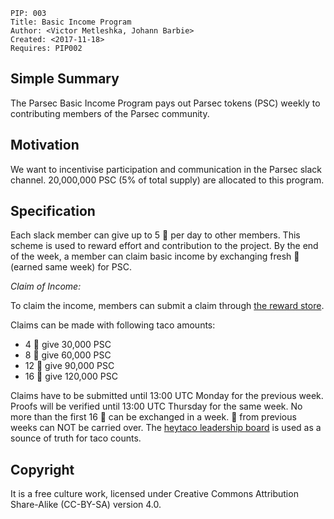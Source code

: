     PIP: 003
    Title: Basic Income Program
    Author: <Victor Metleshka, Johann Barbie>
    Created: <2017-11-18>
    Requires: PIP002


## Simple Summary
The Parsec Basic Income Program pays out Parsec tokens (PSC) weekly to contributing members of the Parsec community.

## Motivation
We want to incentivise participation and communication in the Parsec slack channel. 20,000,000 PSC (5% of total supply) are allocated to this program.

## Specification

Each slack member can give up to 5 🌮 per day to other members. This scheme is used to reward effort and contribution to the project. By the end of the week, a member can claim basic income by exchanging fresh 🌮 (earned same week) for PSC.

*Claim of Income:*

To claim the income, members can submit a claim through [the reward store](https://www.heytaco.chat/rewards).

Claims can be made with following taco amounts:
- 4 🌮 give 30,000 PSC
- 8 🌮 give 60,000 PSC
- 12 🌮 give 90,000 PSC
- 16 🌮 give 120,000 PSC

Claims have to be submitted until 13:00 UTC Monday for the previous week. Proofs will be verified until 13:00 UTC Thursday for the same week. No more than the first 16 🌮 can be exchanged in a week. 🌮 from previous weeks can NOT be carried over. The [heytaco leadership board](https://www.heytaco.chat/leaderboard?timeframe=lastweek) is used as a sounce of truth for taco counts.


## Copyright
It is a free culture work, licensed under Creative Commons Attribution Share-Alike (CC-BY-SA) version 4.0.
